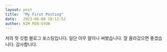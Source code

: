 ```yaml
---
layout: post
title:  "My First Posting"
date:   2023-06-08 10:11:52
author: KIM MIN-GYUN
---
```


저의 첫 깃헙 블로그 포스팅입니다.
일단 아무 말이나 써봤습니다.
잘 올라갔으면 좋겠습니다.
감사합니다.
